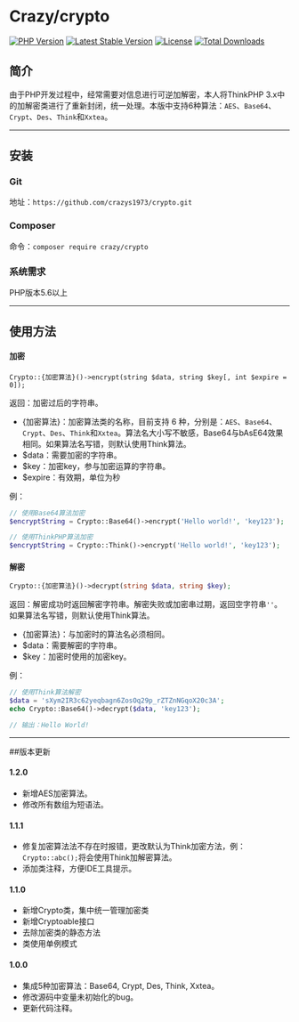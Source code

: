 # Crazy/crypto
[![PHP Version](https://img.shields.io/badge/php-%3E%3D5.6-8892BF.svg)](http://www.php.net/)
[![Latest Stable Version](https://poser.pugx.org/crazy/crypto/v/stable)](https://packagist.org/packages/crazy/crypto)
[![License](https://poser.pugx.org/crazy/crypto/license)](https://packagist.org/packages/crazy/crypto)
[![Total Downloads](https://poser.pugx.org/crazy/crypto/downloads)](https://packagist.org/packages/crazy/crypto)

## 简介
由于PHP开发过程中，经常需要对信息进行可逆加解密，本人将ThinkPHP 3.x中的加解密类进行了重新封闭，统一处理。本版中支持6种算法：`AES`、`Base64`、`Crypt`、`Des`、`Think`和`Xxtea`。

---
## 安装
### Git
地址：`https://github.com/crazys1973/crypto.git`
### Composer
命令：`composer require crazy/crypto`
### 系统需求
PHP版本5.6以上

---
## 使用方法
#### 加密
```
Crypto::{加密算法}()->encrypt(string $data, string $key[, int $expire = 0]);
```
返回：加密过后的字符串。
- {加密算法}：加密算法类的名称，目前支持 6 种，分别是：`AES`、`Base64`、`Crypt`、`Des`、`Think`和`Xxtea`。算法名大小写不敏感，Base64与bAsE64效果相同。如果算法名写错，则默认使用Think算法。
- $data：需要加密的字符串。
- $key：加密key，参与加密运算的字符串。
- $expire：有效期，单位为秒

例：  
 ```php
 // 使用Base64算法加密
 $encryptString = Crypto::Base64()->encrypt('Hello world!', 'key123');
 
 // 使用ThinkPHP算法加密
 $encryptString = Crypto::Think()->encrypt('Hello world!', 'key123');
 ```

#### 解密
```php
Crypto::{加密算法}()->decrypt(string $data, string $key);
```
返回：解密成功时返回解密字符串。解密失败或加密串过期，返回空字符串`''`。如果算法名写错，则默认使用Think算法。
- {加密算法}：与加密时的算法名必须相同。
- $data：需要解密的字符串。
- $key：加密时使用的加密key。

例：
```php
// 使用Think算法解密
$data = 'sXym2IR3c62yeqbagn6ZosOq29p_rZTZnNGqoX20c3A';
echo Crypto::Base64()->decrypt($data, 'key123');

// 输出：Hello World!
```

---
##版本更新
#### 1.2.0
- 新增AES加密算法。
- 修改所有数组为短语法。

#### 1.1.1
- 修复加密算法法不存在时报错，更改默认为Think加密方法，例：`Crypto::abc();`将会使用Think加解密算法。
- 添加类注释，方便IDE工具提示。

#### 1.1.0
- 新增Crypto类，集中统一管理加密类
- 新增Cryptoable接口
- 去除加密类的静态方法
- 类使用单例模式

#### 1.0.0
- 集成5种加密算法：Base64, Crypt, Des, Think, Xxtea。
- 修改源码中变量未初始化的bug。
- 更新代码注释。